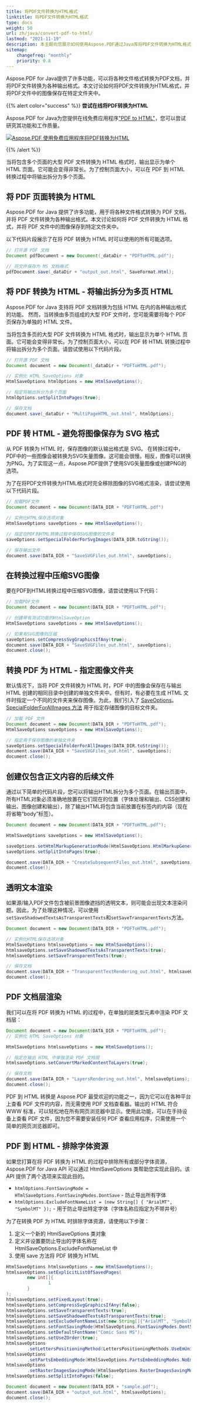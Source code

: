 ```yaml
---
title: 将PDF文件转换为HTML格式
linktitle: 将PDF文件转换为HTML格式
type: docs
weight: 50
url: zh/java/convert-pdf-to-html/
lastmod: "2021-11-19"
description: 本主题向您展示如何使用Aspose.PDF通过Java库将PDF文件转换为HTML格式。
sitemap:
    changefreq: "monthly"
    priority: 0.8
---
```


Aspose.PDF for Java提供了许多功能，可以将各种文件格式转换为PDF文档，并将PDF文件转换为各种输出格式。本文讨论如何将PDF文件转换为HTML格式，并将PDF文件中的图像保存在特定文件夹中。

{{% alert color="success" %}}
**尝试在线将PDF转换为HTML**

Aspose.PDF for Java为您提供在线免费应用程序["PDF to HTML"](https://products.aspose.app/pdf/conversion/pdf-to-html)，您可以尝试研究其功能和工作质量。

[![Aspose.PDF 使用免费应用程序将PDF转换为HTML](pdf_to_html.png)](https://products.aspose.app/pdf/conversion/pdf-to-html)

{{% /alert %}}

当将包含多个页面的大型 PDF 文件转换为 HTML 格式时，输出显示为单个 HTML 页面。它可能会变得非常长。为了控制页面大小，可以在 PDF 到 HTML 转换过程中将输出拆分为多个页面。

## 将 PDF 页面转换为 HTML

Aspose.PDF for Java 提供了许多功能，用于将各种文件格式转换为 PDF 文档，并将 PDF 文件转换为各种输出格式。本文讨论如何将 PDF 文件转换为 HTML 格式，并将 PDF 文件中的图像保存到特定文件夹中。

以下代码片段展示了在将 PDF 转换为 HTML 时可以使用的所有可能选项。

```java
// 打开源 PDF 文档
Document pdfDocument = new Document(_dataDir + "PDFToHTML.pdf");

// 将文件保存为 MS 文档格式
pdfDocument.save(_dataDir + "output_out.html", SaveFormat.Html);
```

## 将 PDF 转换为 HTML - 将输出拆分为多页 HTML

Aspose.PDF for Java 支持将 PDF 文档转换为包括 HTML 在内的各种输出格式的功能。
 然而，当转换由多页组成的大型 PDF 文件时，您可能需要将每个 PDF 页保存为单独的 HTML 文件。

当将包含多页的大型 PDF 文件转换为 HTML 格式时，输出显示为单个 HTML 页面。它可能会变得非常长。为了控制页面大小，可以在 PDF 转 HTML 转换过程中将输出拆分为多个页面。请尝试使用以下代码片段。

```java
// 打开源 PDF 文档
Document document = new Document(_dataDir + "PDFToHTML.pdf");

// 实例化 HTML SaveOptions 对象
HtmlSaveOptions htmlOptions = new HtmlSaveOptions();

// 指定将输出拆分为多个页面
htmlOptions.setSplitIntoPages(true);

// 保存文档
document.save(_dataDir + "MultiPageHTML_out.html", htmlOptions);    
```

## PDF 转 HTML - 避免将图像保存为 SVG 格式

从 PDF 转换为 HTML 时，保存图像的默认输出格式是 SVG。 在转换过程中，PDF中的一些图像会被转换为SVG矢量图像。这可能会很慢。相反，图像可以转换为PNG。为了实现这一点，Aspose.PDF提供了使用SVG矢量图像或创建PNG的选项。

为了在将PDF文件转换为HTML格式时完全移除图像的SVG格式渲染，请尝试使用以下代码片段。

```java
// 加载PDF文件
Document document = new Document(DATA_DIR + "PDFToHTML.pdf")

// 实例化HTML保存选项对象
HtmlSaveOptions saveOptions = new HtmlSaveOptions();

// 指定在PDF到HTML转换过程中保存SVG图像的文件夹
saveOptions.setSpecialFolderForSvgImages(DATA_DIR.toString());

// 保存输出文件
document.save(DATA_DIR + "SaveSVGFiles_out.html", saveOptions);
```

## 在转换过程中压缩SVG图像

要在PDF到HTML转换过程中压缩SVG图像，请尝试使用以下代码：

```java
// 加载PDF文件
Document document = new Document(DATA_DIR + "PDFToHTML.pdf");

// 创建带有测试功能的HtmlSaveOption
HtmlSaveOptions saveOptions = new HtmlSaveOptions();

// 如果有SVG图像则压缩
saveOptions.setCompressSvgGraphicsIfAny(true);
document.save(DATA_DIR + "SaveSVGFiles_out.html", saveOptions);
document.close();
```

## 转换 PDF 为 HTML - 指定图像文件夹

默认情况下，当将 PDF 文件转换为 HTML 时，PDF 中的图像会保存在与输出 HTML 创建的相同目录中创建的单独文件夹中。但有时，有必要在生成 HTML 文件时指定一个不同的文件夹来保存图像。为此，我们引入了 [SaveOptions](https://reference.aspose.com/pdf/java/com.aspose.pdf/SaveOptions)。[SpecialFolderForAllImages 方法](https://reference.aspose.com/pdf/java/com.aspose.pdf/htmlsaveoptions/#setSpecialFolderForAllImages-java.lang.String-) 用于指定存储图像的目标文件夹。

```java
// 加载 PDF 文件
Document document = new Document(DATA_DIR + "PDFToHTML.pdf");
HtmlSaveOptions saveOptions = new HtmlSaveOptions();

// 指定用于保存图像的单独文件夹
saveOptions.setSpecialFolderForAllImages(DATA_DIR.toString());
document.save(DATA_DIR + "SaveSVGFiles_out.html", saveOptions);
document.close();
```

## 创建仅包含正文内容的后续文件

通过以下简单的代码片段，您可以将输出HTML拆分为多个页面。在输出页面中，所有HTML对象必须准确地放置在它们现在的位置（字体处理和输出、CSS创建和输出、图像创建和输出），除了输出HTML将包含当前放置在标签内的内容（现在将省略“body”标签）。

```java
Document document = new Document(DATA_DIR + "PDFToHTML.pdf");

HtmlSaveOptions saveOptions = new HtmlSaveOptions();

saveOptions.setHtmlMarkupGenerationMode(HtmlSaveOptions.HtmlMarkupGenerationModes.WriteOnlyBodyContent);
saveOptions.setSplitIntoPages(true);

document.save(DATA_DIR + "CreateSubsequentFiles_out.html", saveOptions);
document.close();
```

## 透明文本渲染

如果源/输入PDF文件包含被前景图像遮挡的透明文本，则可能会出现文本渲染问题。因此，为了处理这种情况，可以使用`setSaveShadowedTextsAsTransparentTexts`和`setSaveTransparentTexts`方法。

```java
Document document = new Document(DATA_DIR + "PDFToHTML.pdf");

// 实例化HTML保存选项对象
HtmlSaveOptions htmlsaveOptions = new HtmlSaveOptions();
htmlsaveOptions.setSaveShadowedTextsAsTransparentTexts(true);
htmlsaveOptions.setSaveTransparentTexts(true);

// 保存文档
document.save(DATA_DIR + "TransparentTextRendering_out.html", htmlsaveOptions);
document.close();
```


## PDF 文档层渲染

我们可以在将 PDF 转换为 HTML 的过程中，在单独的层类型元素中渲染 PDF 文档层：

```java
Document document = new Document(DATA_DIR + "PDFToHTML.pdf");
// 实例化 HTML SaveOptions 对象

HtmlSaveOptions htmlsaveOptions = new HtmlSaveOptions();

// 指定在输出 HTML 中单独渲染 PDF 文档层
htmlsaveOptions.setConvertMarkedContentToLayers(true);

// 保存文档
document.save(DATA_DIR + "LayersRendering_out.html", htmlsaveOptions);
document.close();
```

PDF 到 HTML 转换是 Aspose.PDF 最受欢迎的功能之一，因为它可以在各种平台上查看 PDF 文件的内容，而无需使用 PDF 文档查看器。输出的 HTML 符合 WWW 标准，可以轻松地在所有网页浏览器中显示。使用此功能，可以在手持设备上查看 PDF 文件，因为您不需要安装任何 PDF 查看应用程序，只需使用一个简单的网页浏览器即可。

## PDF 到 HTML - 排除字体资源

如果您打算在将 PDF 转换为 HTML 的过程中排除所有或部分字体资源，Aspose.PDF for Java API 可以通过 HtmlSaveOptions 类帮助您实现此目的。该 API 提供了两个选项来实现此目的。

- `htmlOptions.FontSavingMode = HTmlSaveOptions.FontSavingModes.DontSave` - 防止导出所有字体
- `htmlOptions.ExcludeFontNameList = (new String[] { "ArialMT", "SymbolMT" });` - 用于防止导出特定字体（字体名称应指定为不带井号）

为了在转换 PDF 为 HTML 时排除字体资源，请使用以下步骤：

1. 定义一个新的 HtmlSaveOptions 类对象
1. 定义并设置要防止导出的字体名称在 HtmlSaveOptions.ExcludeFontNameList 中
1. 使用 save 方法将 PDF 转换为 HTML

```java
HtmlSaveOptions htmlsaveOptions = new HtmlSaveOptions();
htmlsaveOptions.setExplicitListOfSavedPages(
        new int[]{
                1
        }
);
htmlsaveOptions.setFixedLayout(true);
htmlsaveOptions.setCompressSvgGraphicsIfAny(false);
htmlsaveOptions.setSaveTransparentTexts(true);
htmlsaveOptions.setSaveShadowedTextsAsTransparentTexts(true);
htmlsaveOptions.setExcludeFontNameList(new String[]{"ArialMT", "SymbolMT"});
htmlsaveOptions.setFontSavingMode(HtmlSaveOptions.FontSavingModes.DontSave);
htmlsaveOptions.setDefaultFontName("Comic Sans MS");
htmlsaveOptions.setUseZOrder(true);
htmlsaveOptions
        .setLettersPositioningMethod(LettersPositioningMethods.UseEmUnitsAndCompensationOfRoundingErrorsInCss);
htmlsaveOptions
        .setPartsEmbeddingMode(HtmlSaveOptions.PartsEmbeddingModes.NoEmbedding);
htmlsaveOptions
        .setRasterImagesSavingMode(HtmlSaveOptions.RasterImagesSavingModes.AsEmbeddedPartsOfPngPageBackground);
htmlsaveOptions.setSplitIntoPages(false);

Document document = new Document(DATA_DIR + "sample.pdf");
document.save(DATA_DIR + "output_out.html", htmlsaveOptions);
document.close();
```